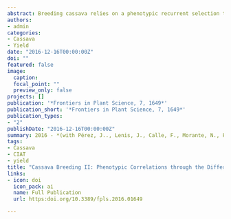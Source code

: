 ```yaml
---
abstract: Breeding cassava relies on a phenotypic recurrent selection that takes advantage of the vegetative propagation of this crop. Successive stages of selection (single row trial–SRT; preliminary yield trial–PYT; advanced yield trial–AYT; and uniform yield trials UYT), gradually reduce the number of genotypes as the plot size, number of replications and locations increase. An important feature of this scheme is that, because of the clonal, reproduction of cassava, the same identical genotypes are evaluated throughout these four successive stages of selection. For this study data, from 14 years (more than 30,000 data points) of evaluation in a sub-humid tropical environment was consolidated for a meta-analysis. Correlation coefficients for fresh root yield (FRY), dry matter content (DMC), harvest index (HIN), and plant type score (PTS) along the different stages of selection were estimated. DMC and PTS measured in different trials showed the highest correlation coefficients, indicating a relatively good repeatability. HIN had an intermediate repeatability, whereas FRY had the lowest value. The association between HIN and FRY was lower than expected, suggesting that HIN in early stages was not reliable as indirect selection for FRY in later stages. There was a consistent decrease in the average performance of clones grown in PYTs compared with the earlier evaluation of the same genotypes at SRTs. A feasible explanation for this trend is the impact of the environment on the physiological and nutritional status of the planting material and/or epigenetic effects. The usefulness of HIN is questioned. Measuring this variable takes considerable efforts at harvest time. DMC and FRY showed a weak positive association in SRT (r = 0.21) but a clearly negative one at UYT (r = −0.42). The change in the relationship between these variables is the result of selection. In later stages of selection, the plant is forced to maximize productivity on a dry weight basis either by maximizing FRY or DMC, but not both. Alternatively, the plant may achieve high dry root yield by simultaneously attaining “acceptable” (but not maximum) levels of FRY and DMC.
authors:
- admin
categories:
- Cassava
- Yield
date: "2016-12-16T00:00:00Z"
doi: ""
featured: false
image:
  caption: 
  focal_point: ""
  preview_only: false
projects: []
publication: '*Frontiers in Plant Science, 7, 1649*'
publication_short: '*Frontiers in Plant Science, 7, 1649*'
publication_types:
- "2"
publishDate: "2016-12-16T00:00:00Z"
summary: 2016 - *(with Pérez, J.., Lenis, J., Calle, F., Morante, N., Pino, L., Hershey, C., Ceballos, H.).* '**Frontiers in Plant Science, 7, 1649**'
tags:
- Cassava
- CIAT
- yield
title: "Cassava Breeding II: Phenotypic Correlations through the Different Stages of Selection"
links:
- icon: doi
  icon_pack: ai
  name: Full Publication
  url: https:doi.org/10.3389/fpls.2016.01649

---
```


